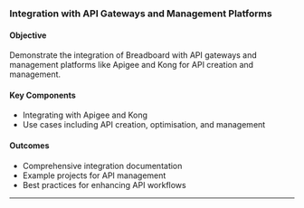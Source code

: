 ### Integration with API Gateways and Management Platforms

#### Objective

Demonstrate the integration of Breadboard with API gateways and management platforms like Apigee and Kong for API creation and management.

#### Key Components

- Integrating with Apigee and Kong
- Use cases including API creation, optimisation, and management

#### Outcomes

- Comprehensive integration documentation
- Example projects for API management
- Best practices for enhancing API workflows

---